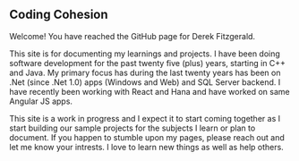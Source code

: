 ## Coding Cohesion

Welcome! You have reached the GitHub page for Derek Fitzgerald.

This site is for documenting my learnings and projects. I have been doing software development for the past twenty five (plus) years, starting in C++ and Java. My primary focus has during the last twenty years has been on .Net (since .Net 1.0) apps (Windows and Web) and SQL Server backend. I have recently been working with React and Hana and have worked on same Angular JS apps. 


This site is a work in progress and I expect it to start coming together as I start building our sample projects for the subjects I learn or plan to document. If you happen to stumble upon my pages, please reach out and let me know your intrests. I love to learn new things as well as help others. 
